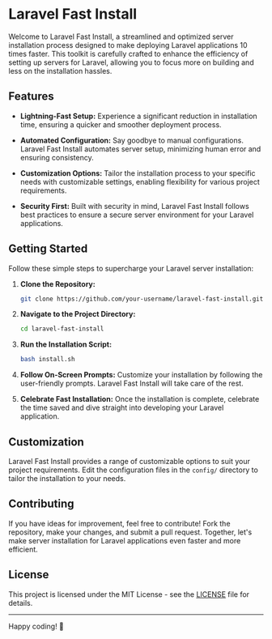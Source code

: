 # Laravel Fast Install

Welcome to Laravel Fast Install, a streamlined and optimized server installation process designed to make deploying Laravel applications 10 times faster. This toolkit is carefully crafted to enhance the efficiency of setting up servers for Laravel, allowing you to focus more on building and less on the installation hassles.

## Features

- **Lightning-Fast Setup:** Experience a significant reduction in installation time, ensuring a quicker and smoother deployment process.
  
- **Automated Configuration:** Say goodbye to manual configurations. Laravel Fast Install automates server setup, minimizing human error and ensuring consistency.

- **Customization Options:** Tailor the installation process to your specific needs with customizable settings, enabling flexibility for various project requirements.

- **Security First:** Built with security in mind, Laravel Fast Install follows best practices to ensure a secure server environment for your Laravel applications.

## Getting Started

Follow these simple steps to supercharge your Laravel server installation:

1. **Clone the Repository:**
   ```bash
   git clone https://github.com/your-username/laravel-fast-install.git
   ```

2. **Navigate to the Project Directory:**
   ```bash
   cd laravel-fast-install
   ```

3. **Run the Installation Script:**
   ```bash
   bash install.sh
   ```

4. **Follow On-Screen Prompts:**
   Customize your installation by following the user-friendly prompts. Laravel Fast Install will take care of the rest.

5. **Celebrate Fast Installation:**
   Once the installation is complete, celebrate the time saved and dive straight into developing your Laravel application.

## Customization

Laravel Fast Install provides a range of customizable options to suit your project requirements. Edit the configuration files in the `config/` directory to tailor the installation to your needs.

## Contributing

If you have ideas for improvement, feel free to contribute! Fork the repository, make your changes, and submit a pull request. Together, let's make server installation for Laravel applications even faster and more efficient.

## License

This project is licensed under the MIT License - see the [LICENSE](LICENSE) file for details.

---

Happy coding! 🚀
